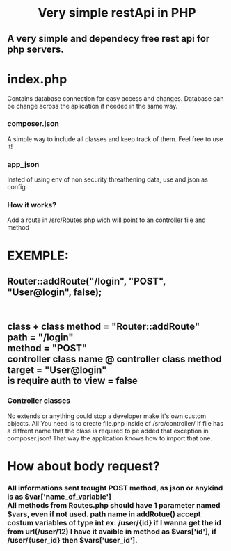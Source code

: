 <h1 align="center"> Very simple restApi in PHP </h1>

<h2> A very simple and dependecy free rest api for php servers. <h2>
 
# index.php

<p> Contains database connection for easy access and changes. Database can be change across the aplication if needed in the same way.</p> 

 <h3> composer.json </h3>

<p> A simple way to include all classes and keep track of them. Feel free to use it!

<h3> app_json </h3>

<p> Insted of using env of non security threathening data, use and json as config.

<h3> How it works? </h3>

Add a route in /src/Routes.php 
wich will point to an controller file and method 

# EXEMPLE:
 <h2 color="red">Router::addRoute("/login", "POST", "User@login", false); </h2>
 <h2> <br>
 class + class method = "Router::addRoute"<br>
  path = "/login"<br>
  method = "POST"<br>
  controller class name @ controller class method target = "User@login"<br>
  is require auth to view = false<br>
 </h2>
<h3> Controller classes </h3>
No extends or anything could stop a developer make it's own custom objects. All You need is to create file.php inside of /src/controller/
If file has a diffrent name that the class is required to pe added that exception in composer.json! That way the application knows how to import that one.

 # How about body request?
 <h3> All informations sent trought POST method, as json or anykind is as $var['name_of_variable']<br>
  All methods from Routes.php should have 1 parameter named $vars,  even if not used.
  path name in addRotue() accept costum variables of type int ex: /user/{id}
  if I wanna get the id from url(/user/12) I have it avaible in method as $vars['id'], if /user/{user_id} then $vars['user_id'].
